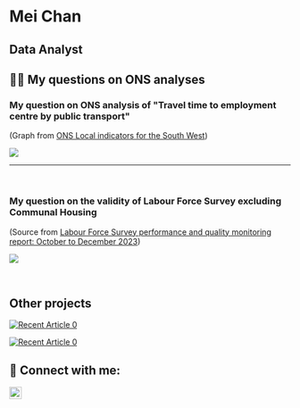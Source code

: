 <h1>Mei Chan</h1>
<h2>Data Analyst</h2>
<!-- <h2>👨‍💻 Projects:</h2> -->

<h2>👨‍💻 My questions on ONS analyses</h2>

<!-- My question on ONS analysis of "Travel time to employment centre by public transport"  -->
<h3> My question on ONS analysis of "Travel time to employment centre by public transport" </h3>

(Graph from <a href="https://explore-local-statistics.beta.ons.gov.uk/areas/E12000009-south-west/indicators#connectivity">ONS Local indicators for the South West</a>)

<p dir="auto"><img src="https://github.com/meic100/ONS-Question1/assets/169346776/45eafaae-4570-4e8a-9db8-81ed3c77ff9d" style="max-width: 100%;">
</p>

---
<br>
<!-- My question on Labour Force Survey excluding Communal Housing -->
<h3> My question on the validity of Labour Force Survey excluding Communal Housing </h3>

(Source from <a href="https://www.ons.gov.uk/employmentandlabourmarket/peopleinwork/employmentandemployeetypes/methodologies/labourforcesurveyperformanceandqualitymonitoringreportoctobertodecember2023#summary-of-quality">Labour Force Survey performance and quality monitoring report: October to December 2023</a>)

<p dir="auto"><img src="https://github.com/meic100/ONS-Question1/assets/169346776/7646a9a8-364e-478e-bee1-dfcdb7044e2f" style="max-width: 100%;">
</p>

<br>

<h2>Other projects</h2>
<!-- Domino's Pizza - Spotlight on Sales in Nigeria for 8.30-9.30am for 2 weeks in December 2015 -->
<!-- Power BI dashboard of Domino's Pizza sales -->
<p dir="auto"><a href="https://github.com/meic100/Dominos-Pizza" rel="nofollow"><img src="https://github.com/meic100/Dominos-Pizza/assets/169346776/3ab01251-a54a-48eb-802e-42298b1f98f1" alt="Recent Article 0" data-canonical-src="https://github.com/meic100/Dominos-Pizza" style="max-width: 100%;"></a>
</p>

<!-- Python in Jupyter Notebook -->
<p dir="auto"><a href="https://github.com/meic100/Car-sales" rel="nofollow"><img src="https://github.com/meic100/Car-sales/assets/169346776/54985620-e4bc-433e-b386-54f0f2f02941" alt="Recent Article 0" data-canonical-src="https://github.com/meic100/Car-sales" style="max-width: 100%;"></a></p>

<!-- J Bolla's portfolio 
<p dir="auto"><a href="https://github-readme-medium-recent-article.vercel.app/medium/@jbolla368/0" rel="nofollow"><img src="https://camo.githubusercontent.com/11e9a4e13ba4d4cf0fe8addf6ab46e2767774bd2144c893c15746d6f861dc07d/68747470733a2f2f6769746875622d726561646d652d6d656469756d2d726563656e742d61727469636c652e76657263656c2e6170702f6d656469756d2f406a626f6c6c613336382f32" alt="Recent Article 2" data-canonical-src="https://github-readme-medium-recent-article.vercel.app/medium/@jbolla368/2" style="max-width: 100%;"></a></p>
-->

<h2> 🤳 Connect with me:</h2>

[<img align="left" alt="MeiChan | LinkedIn" width="22px" src="https://cdn.jsdelivr.net/npm/simple-icons@v3/icons/linkedin.svg" />][linkedin]

[linkedin]: https://www.linkedin.com/in/meic100


<!--
### Hi there 👋
-->
<!--
**meic100/meic100** is a ✨ _special_ ✨ repository because its `README.md` (this file) appears on your GitHub profile.

Here are some ideas to get you started:

- 🔭 I’m currently working on ...
- 🌱 I’m currently learning ...
- 👯 I’m looking to collaborate on ...
- 🤔 I’m looking for help with ...
- 💬 Ask me about ...
- 📫 How to reach me: ...
- 😄 Pronouns: ...
- ⚡ Fun fact: ...
-->
